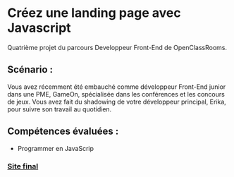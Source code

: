 # Créez une landing page avec Javascript

Quatrième projet du parcours Developpeur Front-End de OpenClassRooms.

## Scénario :
  
Vous avez récemment été embauché comme développeur Front-End junior dans une PME, GameOn, spécialisée dans les conférences et les concours de jeux. Vous avez fait du shadowing de votre développeur principal, Erika, pour suivre son travail au quotidien.

## Compétences évaluées :

  * Programmer en JavaScrip

### [Site final](https://achtaitaipai.github.io/GameOn-website-FR/)
